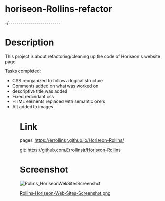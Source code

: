 # horiseon-Rollins-refactor

-/--------------------------

# Description

This project is about refactoring/cleaning up the code of Horiseon's website page

Tasks completed:
</br>

<ul>
    <li>
    CSS reorganized to follow a logical structure
    </li>
    <li>
    Comments added on what was worked on
    </li>
    <li>    
    descriptive title was added
    </li>
    <li>
    Fixed redundant css
    </li>
    <li>
    HTML elements replaced with semantic one's
    </li>
    <li>   
    Alt added to images
    </li>
<ul>

# Link

pages:
https://errollinsjr.github.io/Horiseon-Rollins/

git:
https://github.com/Errollinsjr/Horiseon-Rollins

# Screenshot

![Rollins_HoriseonWebSitesScreenshot](https://user-images.githubusercontent.com/43302610/116787565-c00cf380-aa72-11eb-984f-a49ab861d48f.png)

[Rollins-Horiseon-Web-Sites-Screenshot.png](https://postimg.cc/qzWrY3dp)
